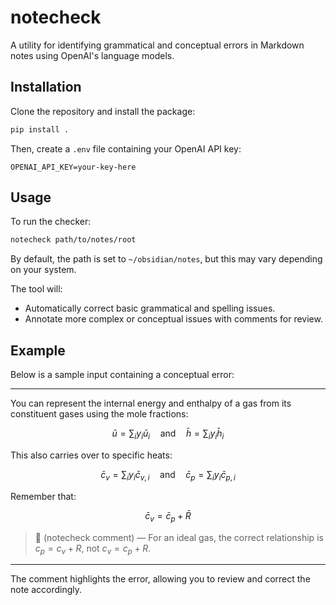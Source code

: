 # notecheck

A utility for identifying grammatical and conceptual errors in Markdown notes using OpenAI's language models.

## Installation

Clone the repository and install the package:

```bash
pip install .
```

Then, create a `.env` file containing your OpenAI API key:

```
OPENAI_API_KEY=your-key-here
```

## Usage

To run the checker:

```bash
notecheck path/to/notes/root
```

By default, the path is set to `~/obsidian/notes`, but this may vary depending on your system.

The tool will:
- Automatically correct basic grammatical and spelling issues.
- Annotate more complex or conceptual issues with comments for review.

## Example

Below is a sample input containing a conceptual error:

---

You can represent the internal energy and enthalpy of a gas from its constituent gases using the mole fractions:

$$\bar u = \sum_i y_i\bar u_i \quad \text{and} \quad \bar h = \sum_i y_i \bar h_i$$

This also carries over to specific heats:

$$\bar c_v = \sum_i y_i \bar c_{v,i} \quad \text{and} \quad \bar c_p = \sum_i y_i \bar c_{p,i}$$

Remember that:

$$\bar c_v = \bar c_p + \bar R \tag{ideal gas}$$

> 🤖 (notecheck comment) — For an ideal gas, the correct relationship is $c_p = c_v + R$, not $c_v = c_p + R$.

---

The comment highlights the error, allowing you to review and correct the note accordingly.